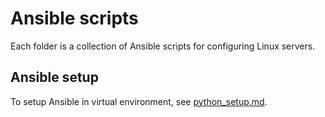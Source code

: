 # Ansible scripts

Each folder is a collection of Ansible scripts for configuring Linux servers.


## Ansible setup

To setup Ansible in virtual environment, see [python_setup.md](python_setup.md).
